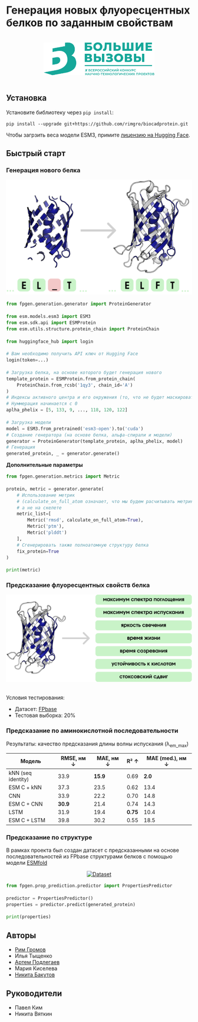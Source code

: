 # Генерация новых флуоресцентных белков по заданным свойствам

<br>

<div align="center">
  <img src="img/bv_logo.png" width=300px>
</div>

<br>

## Установка
Установите библиотеку через ```pip install```:
```
pip install --upgrade git+https://github.com/rimgro/biocadprotein.git
```

Чтобы загрзить веса модели ESM3, примите [лицензию на Hugging Face](https://huggingface.co/EvolutionaryScale/esm3-sm-open-v1).

## Быстрый старт
### Генерация нового белка

<div align="center">
  <img src="img/generation_protein.png" width=600px>
</div>

```python
from fpgen.generation.generator import ProteinGenerator

from esm.models.esm3 import ESM3
from esm.sdk.api import ESMProtein
from esm.utils.structure.protein_chain import ProteinChain

from huggingface_hub import login

# Вам необходимо получить API ключ от Hugging Face
login(token=...)

# Загрузка белка, на основе которого будет генерация нового
template_protein = ESMProtein.from_protein_chain(
    ProteinChain.from_rcsb('1qy3', chain_id='A')
)
# Индексы активного центра и его окружения (то, что не будет маскироваться)
# Нуммерация начинается с 0
aplha_phelix = [5, 133, 9, ..., 118, 120, 122]

# Загрузка модели
model = ESM3.from_pretrained('esm3-open').to('cuda')
# Создание генератора (на основе белка, альфа-спирали и модели)
generator = ProteinGenerator(template_protein, aplha_phelix, model)
# Генерация
generated_protein, _ = generator.generate()
```

**Дополнительные параметры**
```python
from fpgen.generation.metrics import Metric

protein, metric = generator.generate(
    # Использование метрик
    # (calculate_on_full_atom означает, что мы будем расчитывать метрику на полноатомной структуре),
    # а не на скелете
    metric_list=[
        Metric('rmsd', calculate_on_full_atom=True),
        Metric('ptm'),
        Metric('plddt')
    ],
    # Сгенерировать также полноатомную структуру белка
    fix_protein=True
)

print(metric)
```

### Предсказание флуоресцентных свойств белка

<div align="center">
  <img src="img/property_prediction.png" width=600px>
</div>

<br>

Условия тестирования:
- Датасет: [FPbase](https://www.fpbase.org/)
- Тестовая выборка: 20%

### Предсказание по аминокислотной последовательности

Результаты: качество предсказания длины волны испускания (λ<sub>em_max</sub>)

<div align="center">

<table>
  <thead>
    <tr>
      <th>Модель</th>
      <th>RMSE, нм ↓</th>
      <th>MAE, нм ↓</th>
      <th>R² ↑</th>
      <th>MAE (med.), нм ↓</th>
    </tr>
  </thead>
  <tbody>
    <tr><td>kNN (seq identity)</td><td>33.9</td><td><b>15.9</b></td><td>0.69</td><td><b>2.0</b></td></tr>
    <tr><td>ESM C + kNN</td><td>37.3</td><td>23.5</td><td>0.62</td><td>13.4</td></tr>
    <tr><td>CNN</td><td>33.9</td><td>22.2</td><td>0.70</td><td>14.8</td></tr>
    <tr><td>ESM C + CNN</td><td><b>30.9</b></td><td>21.4</td><td>0.74</td><td>14.3</td></tr>
    <tr><td>LSTM</td><td>31.9</td><td>19.4</td><td><b>0.75</b></td><td>10.4</td></tr>
    <tr><td>ESM C + LSTM</td><td>39.8</td><td>30.2</td><td>0.55</td><td>18.5</td></tr>
  </tbody>
</table>

</div>

### Предсказание по структуре

В рамках проекта был создан датасет с предсказанными на основе последовательностей из FPbase структурами белков с помощью модели [ESMfold](https://github.com/mingkangyang/esmfold)

<p align="center"><a href="https://www.kaggle.com/datasets/nikitabakutov/fpbase-structures">
  <img src="https://img.shields.io/badge/Kaggle_Dataset-FPbase structures-20BEFF?style=for-the-badge&logo=databricks&logoColor=white" alt="Dataset">
</a></p>


```python
from fpgen.prop_prediction.predictor import PropertiesPredictor

predictor = PropertiesPredictor()
properties = predictor.predict(generated_protein)

print(properties)
```

## Авторы
- [Рим Громов](https://github.com/rimgro)
- Илья Тыщенко
- [Артем Подлегаев](https://github.com/artemkaFismat)
- Мария Киселева
- [Никита Бакутов](https://github.com/droyti46)

## Руководители
- Павел Ким
- Никита Вяткин